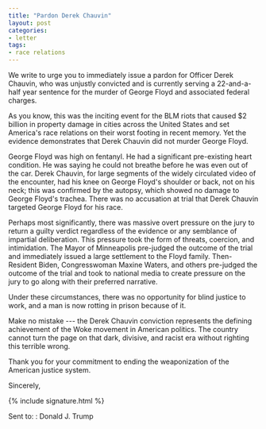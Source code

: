 ```yaml
---
title: "Pardon Derek Chauvin"
layout: post
categories:
- letter
tags:
- race relations
---
```


We write to urge you to immediately issue a pardon for Officer Derek Chauvin, who was unjustly convicted and is currently serving a 22-and-a-half year sentence for the murder of George Floyd and associated federal charges.

As you know, this was the inciting event for the BLM riots that caused $2 billion in property damage in cities across the United States and set America's race relations on their worst footing in recent memory. Yet the evidence demonstrates that Derek Chauvin did not murder George Floyd.

George Floyd was high on fentanyl. He had a significant pre-existing heart condition. He was saying he could not breathe before he was even out of the car. Derek Chauvin, for large segments of the widely circulated video of the encounter, had his knee on George Floyd's shoulder or back, not on his neck; this was confirmed by the autopsy, which showed no damage to George Floyd's trachea. There was no accusation at trial that Derek Chauvin targeted George Floyd for his race.

Perhaps most significantly, there was massive overt pressure on the jury to return a guilty verdict regardless of the evidence or any semblance of impartial deliberation. This pressure took the form of threats, coercion, and intimidation. The Mayor of Minneapolis pre-judged the outcome of the trial and immediately issued a large settlement to the Floyd family. Then-Resident Biden, Congresswoman Maxine Waters, and others pre-judged the outcome of the trial and took to national media to create pressure on the jury to go along with their preferred narrative.

Under these circumstances, there was no opportunity for blind justice to work, and a man is now rotting in prison because of it.

Make no mistake --- the Derek Chauvin conviction represents the defining achievement of the Woke movement in American politics. The country cannot turn the page on that dark, divisive, and racist era without righting this terrible wrong.

Thank you for your commitment to ending the weaponization of the American justice system.

Sincerely,

{% include signature.html %}

Sent to:
: Donald J. Trump
